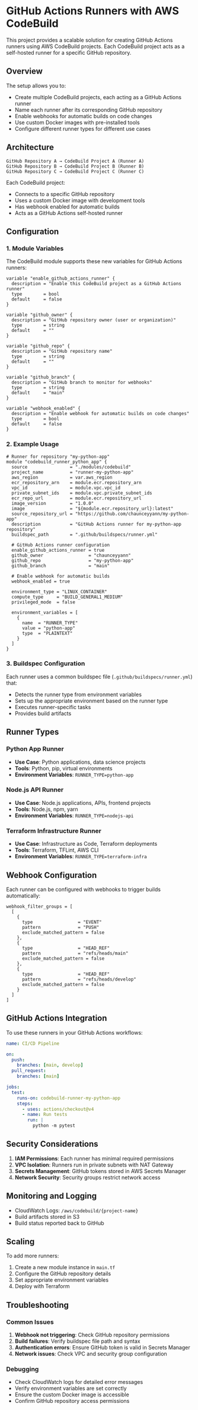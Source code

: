 # GitHub Actions Runners with AWS CodeBuild

This project provides a scalable solution for creating GitHub Actions runners using AWS CodeBuild projects. Each CodeBuild project acts as a self-hosted runner for a specific GitHub repository.

## Overview

The setup allows you to:
- Create multiple CodeBuild projects, each acting as a GitHub Actions runner
- Name each runner after its corresponding GitHub repository
- Enable webhooks for automatic builds on code changes
- Use custom Docker images with pre-installed tools
- Configure different runner types for different use cases

## Architecture

```
GitHub Repository A → CodeBuild Project A (Runner A)
GitHub Repository B → CodeBuild Project B (Runner B)
GitHub Repository C → CodeBuild Project C (Runner C)
```

Each CodeBuild project:
- Connects to a specific GitHub repository
- Uses a custom Docker image with development tools
- Has webhook enabled for automatic builds
- Acts as a GitHub Actions self-hosted runner

## Configuration

### 1. Module Variables

The CodeBuild module supports these new variables for GitHub Actions runners:

```hcl
variable "enable_github_actions_runner" {
  description = "Enable this CodeBuild project as a GitHub Actions runner"
  type        = bool
  default     = false
}

variable "github_owner" {
  description = "GitHub repository owner (user or organization)"
  type        = string
  default     = ""
}

variable "github_repo" {
  description = "GitHub repository name"
  type        = string
  default     = ""
}

variable "github_branch" {
  description = "GitHub branch to monitor for webhooks"
  type        = string
  default     = "main"
}

variable "webhook_enabled" {
  description = "Enable webhook for automatic builds on code changes"
  type        = bool
  default     = false
}
```

### 2. Example Usage

```hcl
# Runner for repository "my-python-app"
module "codebuild_runner_python_app" {
  source                = "./modules/codebuild"
  project_name          = "runner-my-python-app"
  aws_region            = var.aws_region
  ecr_repository_arn    = module.ecr.repository_arn
  vpc_id                = module.vpc.vpc_id
  private_subnet_ids    = module.vpc.private_subnet_ids
  ecr_repo_url          = module.ecr.repository_url
  image_version         = "1.0.0"
  image                 = "${module.ecr.repository_url}:latest"
  source_repository_url = "https://github.com/chaunceyyann/my-python-app"
  description           = "GitHub Actions runner for my-python-app repository"
  buildspec_path        = ".github/buildspecs/runner.yml"

  # GitHub Actions runner configuration
  enable_github_actions_runner = true
  github_owner                 = "chaunceyyann"
  github_repo                  = "my-python-app"
  github_branch                = "main"

  # Enable webhook for automatic builds
  webhook_enabled = true

  environment_type = "LINUX_CONTAINER"
  compute_type     = "BUILD_GENERAL1_MEDIUM"
  privileged_mode  = false

  environment_variables = [
    {
      name  = "RUNNER_TYPE"
      value = "python-app"
      type  = "PLAINTEXT"
    }
  ]
}
```

### 3. Buildspec Configuration

Each runner uses a common buildspec file (`.github/buildspecs/runner.yml`) that:

- Detects the runner type from environment variables
- Sets up the appropriate environment based on the runner type
- Executes runner-specific tasks
- Provides build artifacts

## Runner Types

### Python App Runner
- **Use Case**: Python applications, data science projects
- **Tools**: Python, pip, virtual environments
- **Environment Variables**: `RUNNER_TYPE=python-app`

### Node.js API Runner
- **Use Case**: Node.js applications, APIs, frontend projects
- **Tools**: Node.js, npm, yarn
- **Environment Variables**: `RUNNER_TYPE=nodejs-api`

### Terraform Infrastructure Runner
- **Use Case**: Infrastructure as Code, Terraform deployments
- **Tools**: Terraform, TFLint, AWS CLI
- **Environment Variables**: `RUNNER_TYPE=terraform-infra`

## Webhook Configuration

Each runner can be configured with webhooks to trigger builds automatically:

```hcl
webhook_filter_groups = [
  [
    {
      type                 = "EVENT"
      pattern              = "PUSH"
      exclude_matched_pattern = false
    },
    {
      type                 = "HEAD_REF"
      pattern              = "refs/heads/main"
      exclude_matched_pattern = false
    },
    {
      type                 = "HEAD_REF"
      pattern              = "refs/heads/develop"
      exclude_matched_pattern = false
    }
  ]
]
```

## GitHub Actions Integration

To use these runners in your GitHub Actions workflows:

```yaml
name: CI/CD Pipeline

on:
  push:
    branches: [main, develop]
  pull_request:
    branches: [main]

jobs:
  test:
    runs-on: codebuild-runner-my-python-app
    steps:
      - uses: actions/checkout@v4
      - name: Run tests
        run: |
          python -m pytest
```

## Security Considerations

1. **IAM Permissions**: Each runner has minimal required permissions
2. **VPC Isolation**: Runners run in private subnets with NAT Gateway
3. **Secrets Management**: GitHub tokens stored in AWS Secrets Manager
4. **Network Security**: Security groups restrict network access

## Monitoring and Logging

- CloudWatch Logs: `/aws/codebuild/{project-name}`
- Build artifacts stored in S3
- Build status reported back to GitHub

## Scaling

To add more runners:

1. Create a new module instance in `main.tf`
2. Configure the GitHub repository details
3. Set appropriate environment variables
4. Deploy with Terraform

## Troubleshooting

### Common Issues

1. **Webhook not triggering**: Check GitHub repository permissions
2. **Build failures**: Verify buildspec file path and syntax
3. **Authentication errors**: Ensure GitHub token is valid in Secrets Manager
4. **Network issues**: Check VPC and security group configuration

### Debugging

- Check CloudWatch logs for detailed error messages
- Verify environment variables are set correctly
- Ensure the custom Docker image is accessible
- Confirm GitHub repository access permissions
